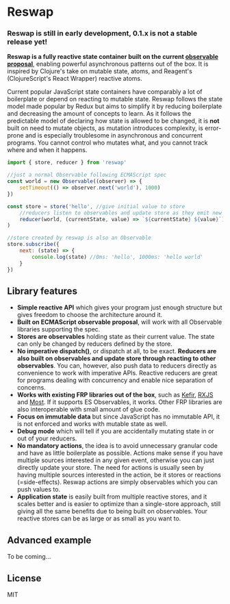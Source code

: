 # Reswap

### Reswap is still in early development, 0.1.x is not a stable release yet!

**Reswap is a fully reactive state container built on the current [observable proposal](https://github.com/tc39/proposal-observable)**, enabling powerful asynchronous patterns out of the box. It is inspired by Clojure's take on mutable state, atoms, and Reagent's (ClojureScript's React Wrapper) reactive atoms.

Current popular JavaScript state containers have comparably a lot of boilerplate or depend on reacting to mutable state. Reswap follows the state model made popular by Redux but aims to simplify it by reducing boilerplate and decreasing the amount of concepts to learn. As it follows the predictable model of declaring how state is allowed to be changed, it is **not** built on need to mutate objects, as mutation introduces complexity, is error-prone and is especially troublesome in asynchronous and concurrent programs. You cannot control who mutates what, and you cannot track where and when it happens.

```js
import { store, reducer } from 'reswap'

//just a normal Observable following ECMAScript spec
const world = new Observable((observer) => {
    setTimeout(() => observer.next('world'), 1000)
})

const store = store('hello', //give initial value to store
    //reducers listen to observables and update store as they emit new values
    reducer(world, (currentState, value) => `${currentState} ${value}`)
)

//store created by reswap is also an Observable
store.subscribe({
    next: (state) => {
        console.log(state) //0ms: 'hello', 1000ms: 'hello world'
    }
})
```

## Library features

- **Simple reactive API** which gives your program just enough structure but gives freedom to choose the architecture around it.
- **Built on ECMAScript observable proposal**, will work with all Observable libraries supporting the spec.
- **Stores are observables** holding state as their current value. The state can only be changed by reducers defined by the store.
- **No imperative dispatch()**, or dispatch at all, to be exact. **Reducers are also built on observables and update store through reacting to other observables**. You can, however, also push data to reducers directly as convenience to work with imperative APIs. Reactive reducers are great for programs dealing with concurrency and enable nice separation of concerns.
- **Works with existing FRP libraries out of the box**, such as [Kefir](https://rpominov.github.io/kefir/), [RXJS](http://reactivex.io/) and [Most](https://github.com/cujojs/most). If it supports ES Observables, it works. Other FRP libraries are also interoperable with small amount of glue code.
- **Focus on immutable data** but since JavaScript has no immutable API, it is not enforced and works with mutable state as well.
- **Debug mode** which will tell if you are accidentally mutating state in or out of your reducers.
- **No mandatory actions**, the idea is to avoid unnecessary granular code and have as little boilerplate as possible. Actions make sense if you have multiple sources interested in any given event, otherwise you can just directly update your store. The need for actions is usually seen by having multiple sources interested in the action, be it stores or reactions (=side-effects). Reswap actions are simply observables which you can push values to.
- **Application state** is easily built from multiple reactive stores, and it scales better and is easier to optimize than a single-store approach, still giving all the same benefits due to being built on observables. Your reactive stores can be as large or as small as you want to.

## Advanced example

To be coming...

## License

MIT